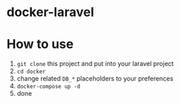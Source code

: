 # docker-laravel

# How to use
1. `git clone` this project and put into your laravel project
2. `cd docker`
3. change related `DB_*` placeholders to your preferences
4. `docker-compose up -d`
5. done